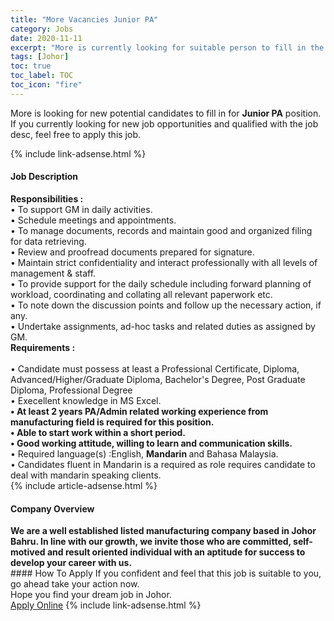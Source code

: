 ```yaml
---
title: "More Vacancies Junior PA" 
category: Jobs 
date: 2020-11-11 
excerpt: "More is currently looking for suitable person to fill in the Junior PA which positioned at Johor" 
tags: [Johor] 
toc: true 
toc_label: TOC 
toc_icon: "fire" 
--- 
```


<p>More is looking for new potential candidates to fill in for <b>Junior PA</b> position. If you currently looking for new job opportunities and qualified with the job desc, feel free to apply this job.
</p>{% include link-adsense.html %} 
<div><div><div><h4>Job Description</h4></div></div><div><div><span><div><div><div><div><strong>Responsibilities :</strong></div><div>&#8226; To support GM in daily activities.</div><div>&#8226; Schedule meetings and appointments.</div><div>&#8226; To manage documents, records and maintain good and organized filing for data retrieving.</div><div>&#8226; Review and proofread documents prepared for signature.<br>&#8226; Maintain strict confidentiality and interact professionally with all levels of management &amp; staff.<br>&#8226; To provide support for the daily schedule including forward planning of workload, coordinating and collating all relevant paperwork etc.<br>&#8226; To note down the discussion points and follow up the necessary action, if any.<br>&#8226; Undertake assignments, ad-hoc tasks and related duties as assigned by GM.</div><div><strong>Requirements :</strong></div><div><br>&#8226; Candidate must possess at least a Professional Certificate, Diploma, Advanced/Higher/Graduate Diploma, Bachelor's Degree, Post Graduate Diploma, Professional Degree</div><div>&#8226; Execellent knowledge in MS Excel.</div><div><strong>&#8226; At least 2 years PA/Admin related working experience from manufacturing field is required for this position.</strong></div><div><strong>&#8226; Able to start work within a short period.</strong></div><div><strong>&#8226; Good working attitude, willing to learn and communication skills.</strong></div><div>&#8226; Required language(s) :English, <strong>Mandarin </strong>and Bahasa Malaysia.</div><div>&#8226; Candidates fluent in Mandarin is a required as role requires candidate to deal with mandarin speaking clients.</div></div></div></div></span></div></div></div> 
{% include article-adsense.html %} 
<div><div><div><h4>Company Overview</h4></div></div><div><div><span><div><div><strong>We are a well established listed manufacturing company based in Johor Bahru. In line with our growth, we invite those who are committed, self-motived and result oriented individual with an aptitude for success to develop your career with us.</strong></div></div></span></div></div></div> 
#### How To Apply 
If you confident and feel that this job is suitable to you, go ahead take your action now. <br/> 
Hope you find your dream job in Johor. <br/> 
<a href="https://www.jobstreet.com.my/en/job/junior-pa-4422457?jobId=jobstreet-my-job-4422457&sectionRank=8&token=0~162c61fe-e2e2-4756-8ca6-ead3673e45b7&fr=SRP%20View%20In%20New%20Ta" class="btn btn--info" target="_blank" rel="nofollow noopenner">Apply Online</a> 
{% include link-adsense.html %} 